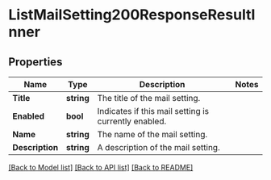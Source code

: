 # ListMailSetting200ResponseResultInner

## Properties

Name | Type | Description | Notes
------------ | ------------- | ------------- | -------------
**Title** | **string** | The title of the mail setting. |
**Enabled** | **bool** | Indicates if this mail setting is currently enabled. |
**Name** | **string** | The name of the mail setting. |
**Description** | **string** | A description of the mail setting. |

[[Back to Model list]](../README.md#documentation-for-models) [[Back to API list]](../README.md#documentation-for-api-endpoints) [[Back to README]](../README.md)


